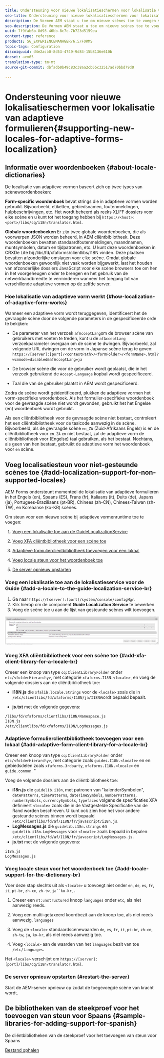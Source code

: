 ```yaml
---
title: Ondersteuning voor nieuwe lokalisatieschermen voor lokalisatie van adaptieve formulieren
seo-title: Ondersteuning voor nieuwe lokalisatieschermen voor lokalisatie van adaptieve formulieren
description: De Vormen AEM staat u toe om nieuwe scènes toe te voegen voor het lokaliseren van adaptieve vormen. De gesteunde scènes door gebrek zijn Engels, Frans, Duits, en Japanner.
seo-description: De Vormen AEM staat u toe om nieuwe scènes toe te voegen voor het lokaliseren van adaptieve vormen. De gesteunde scènes door gebrek zijn Engels, Frans, Duits, en Japanner.
uuid: 7f9fab6b-8d93-46bb-8c7c-7b723d5159ea
content-type: reference
products: SG_EXPERIENCEMANAGER/6.5/FORMS
topic-tags: Configuration
discoiquuid: d4e2acb0-8d53-4749-9d84-15b8136e610b
docset: aem65
translation-type: tm+mt
source-git-commit: dbfadb0b49c83c38aa2cb55c32517ad70bbd79d0

---
```



# Ondersteuning voor nieuwe lokalisatieschermen voor lokalisatie van adaptieve formulieren{#supporting-new-locales-for-adaptive-forms-localization}

## Informatie over woordenboeken {#about-locale-dictionaries}

De localisatie van adaptieve vormen baseert zich op twee types van scènewoordenboeken:

**Form-specific woordenboek** bevat strings die in adaptieve vormen worden gebruikt. Bijvoorbeeld, etiketten, gebiedsnamen, foutenmeldingen, hulpbeschrijvingen, etc. Het wordt beheerd als reeks XLIFF dossiers voor elke scène en u kunt tot het toegang hebben bij `https://<host>:<port>/libs/cq/i18n/translator.html`.

**Globale woordenboeken** Er zijn twee globale woordenboeken, die als voorwerpen JSON worden beheerd, in AEM cliëntbibliotheek. Deze woordenboeken bevatten standaardfoutenmeldingen, maandnamen, muntsymbolen, datum en tijdpatronen, etc. U kunt deze woordenboeken in CRXDe Lite bij /libs/fd/xfaforms/clientlibs/I18N vinden. Deze plaatsen bevatten afzonderlijke omslagen voor elke scène. Omdat globale woordenboeken gewoonlijk niet vaak worden bijgewerkt, laat het houden van afzonderlijke dossiers JavaScript voor elke scène browsers toe om hen in het voorgeheugen onder te brengen en het gebruik van de netwerkbandbreedte te verminderen wanneer het toegang tot van verschillende adaptieve vormen op de zelfde server.

### Hoe lokalisatie van adaptieve vorm werkt {#how-localization-of-adaptive-form-works}

Wanneer een adaptieve vorm wordt teruggegeven, identificeert het de gevraagde scène door de volgende parameters in de gespecificeerde orde te bekijken:

* De parameter van het verzoek `afAcceptLang`om de browser scène van gebruikers met voeten te treden, kunt u de `afAcceptLang` verzoekparameter overgaan om de scène te dwingen. Bijvoorbeeld, zal volgende URL dwingen om de vorm in Japanse scène terug te geven:
   `https://[server]:[port]/<contextPath>/<formFolder>/<formName>.html?wcmmode=disabled&afAcceptLang=ja`

* De browser scène die voor de gebruiker wordt geplaatst, die in het verzoek gebruikend de `Accept-Language` kopbal wordt gespecificeerd.

* Taal die van de gebruiker plaatst in AEM wordt gespecificeerd.

Zodra de scène wordt geïdentificeerd, plukken de adaptieve vormen het vorm-specifieke woordenboek. Als het formulier-specifieke woordenboek voor de gevraagde scène niet wordt gevonden, gebruikt het het Engelse (en) woordenboek wordt gebruikt.

Als een cliëntbibliotheek voor de gevraagde scène niet bestaat, controleert het een cliëntbibliotheek voor de taalcode aanwezig in de scène. Bijvoorbeeld, als de gevraagde scène `en_ZA` (Zuid-Afrikaans Engels) is en de cliëntbibliotheek voor `en_ZA` `en` niet bestaat, zal de adaptieve vorm de cliëntbibliotheek voor (Engelse) taal gebruiken, als het bestaat. Nochtans, als geen van hen bestaat, gebruikt de adaptieve vorm het woordenboek voor `en` scène.

## Voeg localisatiesteun voor niet-gesteunde scènes toe {#add-localization-support-for-non-supported-locales}

AEM Forms ondersteunt momenteel de lokalisatie van adaptieve formulieren in het Engels (en), Spaans (ES), Frans (fr), Italiaans (it), Duits (de), Japans (ja), Portugees-Braziliaans (pt-BR), Chinees (zh-CN), Chinees-Taiwan (zh-TW), en Koreaanse (ko-KR) scènes.

Om steun voor een nieuwe scène bij adaptieve vormenruntime toe te voegen:

1. [Voeg een lokalisatie toe aan de GuideLocalizationService](../../forms/using/supporting-new-language-localization.md#p-add-a-locale-to-the-guide-localization-service-br-p)

1. [Voeg XFA cliëntbibliotheek voor een scène toe](../../forms/using/supporting-new-language-localization.md#p-add-xfa-client-library-for-a-locale-br-p)

1. [Adaptieve formulierclientbibliotheek toevoegen voor een lokaal](../../forms/using/supporting-new-language-localization.md#p-add-adaptive-form-client-library-for-a-locale-br-p)
1. [Voeg locale steun voor het woordenboek toe](../../forms/using/supporting-new-language-localization.md#p-add-locale-support-for-the-dictionary-br-p)
1. [De server opnieuw opstarten](../../forms/using/supporting-new-language-localization.md#p-restart-the-server-p)

### Voeg een lokalisatie toe aan de lokalisatieservice voor de Guide {#add-a-locale-to-the-guide-localization-service-br}

1. Ga naar `https://[server]:[port]/system/console/configMgr`.
1. Klik hierop om de component **Guide Localization Service** te bewerken.
1. Voeg de scène toe u aan de lijst van gesteunde scènes wilt toevoegen.

![GuideLocalizationService](assets/configservice.png)

### Voeg XFA cliëntbibliotheek voor een scène toe {#add-xfa-client-library-for-a-locale-br}

Creeer een knoop van type `cq:ClientLibraryFolder` onder `etc/<folderHierarchy>`, met categorie `xfaforms.I18N.<locale>`, en voeg de volgende dossiers aan de cliëntbibliotheek toe:

* **I18N.js** die `xfalib.locale.Strings` voor de `<locale>` zoals die in `/etc/clientlibs/fd/xfaforms/I18N/ja/I18N`wordt bepaald bepaalt.

* **js.txt** met de volgende gegevens:

```
/libs/fd/xfaforms/clientlibs/I18N/Namespace.js
I18N.js
/etc/clientlibs/fd/xfaforms/I18N/LogMessages.js
```

### Adaptieve formulierclientbibliotheek toevoegen voor een lokaal {#add-adaptive-form-client-library-for-a-locale-br}

Creeer een knoop van type `cq:ClientLibraryFolder` onder `etc/<folderHierarchy>`, met categorie zoals `guides.I18N.<locale>` en en gebiedsdelen zoals `xfaforms.3rdparty`, `xfaforms.I18N.<locale>` en `guide.common`. &quot;

Voeg de volgende dossiers aan de cliëntbibliotheek toe:

* **i18n.js** die `guidelib.i18n`, met patronen van &quot;kalenderSymbolen&quot;, `datePatterns`, `timePatterns`, `dateTimeSymbols`, `numberPatterns`, `numberSymbols`, `currencySymbols`, `typefaces` volgens de specificaties XFA definieert `<locale>` [](https://helpx.adobe.com/content/dam/Adobe/specs/xfa_spec_3_3.pdf)zoals die in de Vastgestelde Specificatie van de Rand worden beschreven. U kunt ook zien hoe het voor andere gesteunde scènes binnen wordt bepaald `/etc/clientlibs/fd/af/I18N/fr/javascript/i18n.js`.
* **LogMessages.js** die `guidelib.i18n.strings` en `guidelib.i18n.LogMessages` voor `<locale>` zoals bepaald in bepalen `/etc/clientlibs/fd/af/I18N/fr/javascript/LogMessages.js`.
* **js.txt** met de volgende gegevens:

```
i18n.js
LogMessages.js
```

### Voeg locale steun voor het woordenboek toe {#add-locale-support-for-the-dictionary-br}

Voer deze stap slechts uit als `<locale>` u toevoegt niet onder `en`, `de`, `es`, `fr`, `it`, `pt-br`, `zh-cn`, `zh-tw`, `ja``ko-kr`, .

1. Creeer een `nt:unstructured` knoop `languages` onder `etc`, als niet aanwezig reeds.

1. Voeg een multi-getaxeerd koordbezit aan de knoop toe, als niet reeds aanwezig. `languages`
1. Voeg de `<locale>` standaardscènewaarden `de`, `es`, `fr`, `it`, `pt-br`, `zh-cn`, `zh-tw`, `ja`, `ko-kr`, als niet reeds aanwezig toe.

1. Voeg `<locale>` aan de waarden van het `languages` bezit van toe `/etc/languages`.

Het `<locale>` verschijnt om `https://[server]:[port]/libs/cq/i18n/translator.html`.

### De server opnieuw opstarten {#restart-the-server}

Start de AEM-server opnieuw op zodat de toegevoegde scène van kracht wordt.

## De bibliotheken van de steekproef voor het toevoegen van steun voor Spaans {#sample-libraries-for-adding-support-for-spanish}

De cliëntbibliotheken van de steekproef voor het toevoegen van steun voor Spaans

[Bestand ophalen](assets/sample.zip)
